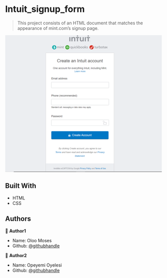 # Intuit_signup_form

> This project consists of an HTML document that matches the appearance of mint.com’s signup page.

![screenshot](app_screenshot.PNG)


## Built With

- HTML
- CSS


## Authors

👤 **Author1**

- Name: Oloo Moses
- Github: [@githubhandle](https://github.com/oloomoses)


👤 **Author2**

- Name: Opeyemi Oyelesi 
- Github: [@githubhandle](https://github.com/AdedayoOpeyemi)


